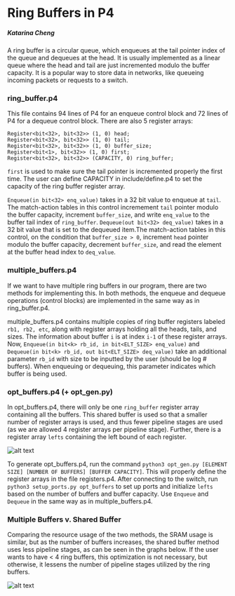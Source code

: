 # Ring Buffers in P4
##### Katarina Cheng

A ring buffer is a circular queue, which enqueues at the tail pointer index of the queue and dequeues at the head. It is usually implemented as a linear queue where the head and tail are just incremented modulo the buffer capacity. It is a popular way to store data in networks, like queueing incoming packets or requests to a switch.

### ring_buffer.p4
This file contains 94 lines of P4 for an enqueue control block and 72 lines of P4 for a dequeue control block. There are also 5 register arrays:
```
Register<bit<32>, bit<32>> (1, 0) head;
Register<bit<32>, bit<32>> (1, 0) tail;
Register<bit<32>, bit<32>> (1, 0) buffer_size;
Register<bit<1>, bit<32>> (1, 0) first;
Register<bit<32>, bit<32>> (CAPACITY, 0) ring_buffer;
```

```first``` is used to make sure the tail pointer is incremented properly the first time. The user can define CAPACITY in include/define.p4 to set the capacity of the ring buffer register array. 

```Enqueue(in bit<32> enq_value)``` takes in a 32 bit value to enqueue at ```tail```. The match-action tables in this control incremement ```tail``` pointer modulo the buffer capacity, increment ```buffer_size```, and write ```enq_value``` to the buffer tail index of ```ring_buffer```.
```Dequeue(out bit<32> deq_value)``` takes in a 32 bit value that is set to the dequeued item.The match-action tables in this control, on the condition that ```buffer_size > 0```, increment ```head``` pointer modulo the buffer capacity, decrement ```buffer_size```, and read the element at the buffer head index to ```deq_value```.

### multiple_buffers.p4
If we want to have multiple ring buffers in our program, there are two methods for implementing this. In both methods, the enqueue and dequeue operations (control blocks) are implemented in the same way as in ring_buffer.p4.

multiple_buffers.p4 contains multiple copies of ring buffer registers labeled ```rb1, rb2, etc```, along with register arrays holding all the heads, tails, and sizes. The information about buffer ```i``` is at index ```i-1``` of these register arrays. Now, ```Enqueue(in bit<k> rb_id, in bit<ELT_SIZE> enq_value)``` and ```Dequeue(in bit<k> rb_id, out bit<ELT_SIZE> deq_value)``` take an additional parameter ```rb_id``` with size to be inputted by the user (should be log # buffers). When enqueuing or dequeuing, this parameter indicates which buffer is being used. 

### opt_buffers.p4 (+ opt_gen.py)
In opt_buffers.p4, there will only be one ```ring_buffer``` register array containing all the buffers. This shared buffer is used so that a smaller number of register arrays is used, and thus fewer pipeline stages are used (as we are allowed 4 register arrays per pipeline stage). Further, there is a register array ```lefts``` containing the left bound of each register. 

![alt text](https://github.com/katcheng902/ring-buffer-hw/blob/master/shared_buffer.png?raw=true)

To generate opt_buffers.p4, run the command ```python3 opt_gen.py [ELEMENT SIZE] [NUMBER OF BUFFERS] [BUFFER CAPACITY]```. This will properly define the register arrays in the file registers.p4. After connecting to the switch, run ```python3 setup_ports.py opt_buffers``` to set up ports and initialize ```lefts``` based on the number of buffers and buffer capacity. Use ```Enqueue``` and ```Dequeue``` in the same way as in multiple_buffers.p4.

### Multiple Buffers v. Shared Buffer
Comparing the resource usage of the two methods, the SRAM usage is similar, but as the number of buffers increases, the shared buffer method uses less pipeline stages, as can be seen in the graphs below. If the user wants to have < 4 ring buffers, this optimization is not necessary, but otherwise, it lessens the number of pipeline stages utilized by the ring buffers.

![alt text](https://github.com/katcheng902/ring-buffer-hw/blob/master/comparison.png?raw=true)

